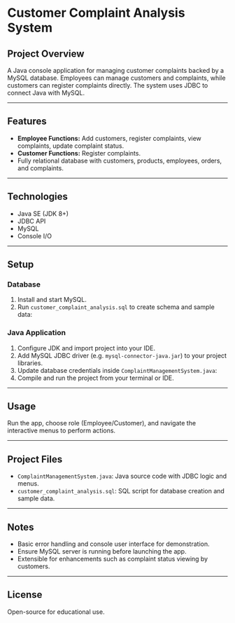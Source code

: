 



# Customer Complaint Analysis System

## Project Overview  
A Java console application for managing customer complaints backed by a MySQL database. Employees can manage customers and complaints, while customers can register complaints directly. The system uses JDBC to connect Java with MySQL.

---

## Features  
- **Employee Functions:** Add customers, register complaints, view complaints, update complaint status.  
- **Customer Functions:** Register complaints.  
- Fully relational database with customers, products, employees, orders, and complaints.

---

## Technologies  
- Java SE (JDK 8+)  
- JDBC API  
- MySQL  
- Console I/O  

---

## Setup

### Database  
1. Install and start MySQL.  
2. Run `customer_complaint_analysis.sql` to create schema and sample data:


### Java Application  
1. Configure JDK and import project into your IDE.  
2. Add MySQL JDBC driver (e.g. `mysql-connector-java.jar`) to your project libraries.  
3. Update database credentials inside `ComplaintManagementSystem.java`:
4. Compile and run the project from your terminal or IDE.

---

## Usage  
Run the app, choose role (Employee/Customer), and navigate the interactive menus to perform actions.

---

## Project Files  
- `ComplaintManagementSystem.java`: Java source code with JDBC logic and menus.  
- `customer_complaint_analysis.sql`: SQL script for database creation and sample data.

---

## Notes  
- Basic error handling and console user interface for demonstration.  
- Ensure MySQL server is running before launching the app.  
- Extensible for enhancements such as complaint status viewing by customers.

---

## License  
Open-source for educational use.







